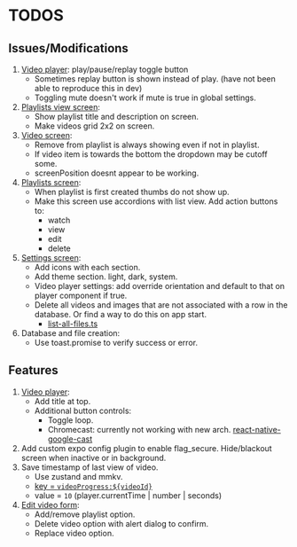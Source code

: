 # TODOS

## Issues/Modifications

1. [Video player](components/video-player.tsx): play/pause/replay toggle button
   - Sometimes replay button is shown instead of play. (have not been able to reproduce this in dev)
   - Toggling mute doesn't work if mute is true in global settings.
2. [Playlists view screen](<app/(modals)/playlists/view/[id].tsx>):
   - Show playlist title and description on screen.
   - Make videos grid 2x2 on screen.
3. [Video screen](<app/(tabs)/index.tsx>):
   - Remove from playlist is always showing even if not in playlist.
   - If video item is towards the bottom the dropdown may be cutoff some.
   - screenPosition doesnt appear to be working.
4. [Playlists screen](<app/(tabs)/playlists.tsx>):
   - When playlist is first created thumbs do not show up.
   - Make this screen use accordions with list view. Add action buttons to:
     - watch
     - view
     - edit
     - delete
5. [Settings screen](<app/(tabs)/settings.tsx>):
   - Add icons with each section.
   - Add theme section. light, dark, system.
   - Video player settings: add override orientation and default to that on player component if true.
   - Delete all videos and images that are not associated with a row in the database. Or find a way to do this on app start.
     - [list-all-files.ts](lib/list-all-files.ts)
6. Database and file creation:
   - Use toast.promise to verify success or error.

## Features

1. [Video player](components/video-player.tsx):
   - Add title at top.
   - Additional button controls:
     - Toggle loop.
     - Chromecast: currently not working with new arch. [react-native-google-cast](https://react-native-google-cast.github.io/docs/components/CastButton)
2. Add custom expo config plugin to enable flag_secure. Hide/blackout screen when inactive or in background.
3. Save timestamp of last view of video.
   - Use zustand and mmkv.
   - [key = `videoProgress:${videoId}`](lib/store.ts#L381)
   - value = `10` (player.currentTime | number | seconds)
4. [Edit video form](components/forms/edit-video.tsx):
   - Add/remove playlist option.
   - Delete video option with alert dialog to confirm.
   - Replace video option.
